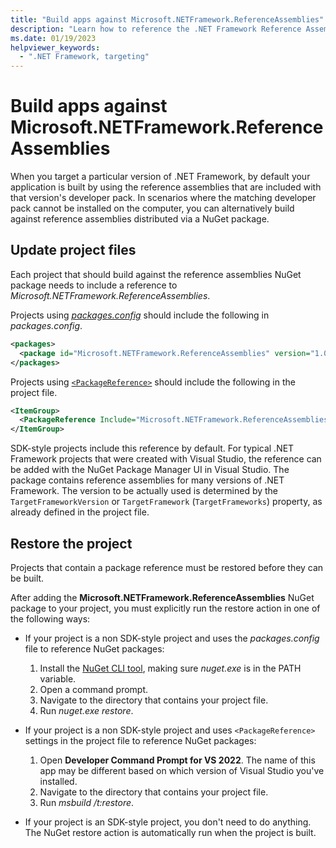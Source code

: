 ```yaml
---
title: "Build apps against Microsoft.NETFramework.ReferenceAssemblies"
description: "Learn how to reference the .NET Framework Reference Assemblies in your project, when you can't install a matching developer pack."
ms.date: 01/19/2023
helpviewer_keywords:
  - ".NET Framework, targeting"
---
```

# Build apps against Microsoft.NETFramework.ReferenceAssemblies

When you target a particular version of .NET Framework, by default your application is built by using the reference assemblies that are included with that version's developer pack. In scenarios where the matching developer pack cannot be installed on the computer, you can alternatively build against reference assemblies distributed via a NuGet package.

## Update project files

Each project that should build against the reference assemblies NuGet package needs to include a reference to _Microsoft.NETFramework.ReferenceAssemblies_.

Projects using [_packages.config_](/nuget/reference/packages-config) should include the following in _packages.config_.

```xml
<packages>
  <package id="Microsoft.NETFramework.ReferenceAssemblies" version="1.0.3" developmentDependency="true" />
</packages>
```

Projects using [`<PackageReference>`](/nuget/consume-packages/package-references-in-project-files) should include the following in the project file.

```xml
<ItemGroup>
  <PackageReference Include="Microsoft.NETFramework.ReferenceAssemblies" Version="1.0.3" PrivateAssets="All" />
</ItemGroup>
```

SDK-style projects include this reference by default. For typical .NET Framework projects that were created with Visual Studio, the reference can be added with the NuGet Package Manager UI in Visual Studio. The package contains reference assemblies for many versions of .NET Framework. The version to be actually used is determined by the `TargetFrameworkVersion` or `TargetFramework` (`TargetFrameworks`) property, as already defined in the project file.

## Restore the project

Projects that contain a package reference must be restored before they can be built.

After adding the **Microsoft.NETFramework.ReferenceAssemblies** NuGet package to your project, you must explicitly run the restore action in one of the following ways:

- If your project is a non SDK-style project and uses the _packages.config_ file to reference NuGet packages:

  01. Install the [NuGet CLI tool](/nuget/install-nuget-client-tools#nugetexe-cli), making sure _nuget.exe_ is in the PATH variable.
  01. Open a command prompt.
  01. Navigate to the directory that contains your project file.
  01. Run _nuget.exe restore_.

- If your project is a non SDK-style project and uses `<PackageReference>` settings in the project file to reference NuGet packages:

  01. Open **Developer Command Prompt for VS 2022**. The name of this app may be different based on which version of Visual Studio you've installed.
  01. Navigate to the directory that contains your project file.
  01. Run _msbuild /t:restore_.

- If your project is an SDK-style project, you don't need to do anything. The NuGet restore action is automatically run when the project is built.
